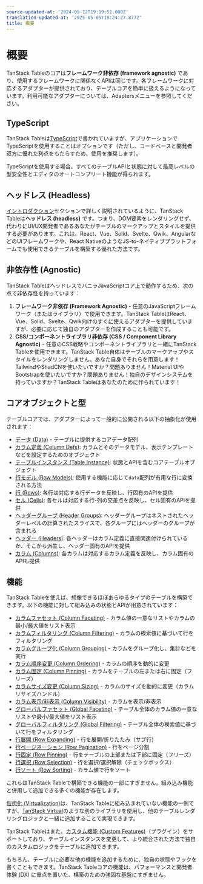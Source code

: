 ```yaml
---
source-updated-at: '2024-05-12T19:19:51.000Z'
translation-updated-at: '2025-05-05T19:24:27.877Z'
title: 概要
---
```

# 概要

TanStack Tableのコアは**フレームワーク非依存 (framework agnostic)** であり、使用するフレームワークに関係なくAPIは同じです。各フレームワークに対応するアダプターが提供されており、テーブルコアを簡単に扱えるようになっています。利用可能なアダプターについては、Adaptersメニューを参照してください。

## TypeScript

TanStack Tableは[TypeScript](https://www.typescriptlang.org/)で書かれていますが、アプリケーションでTypeScriptを使用することはオプションです（ただし、コードベースと開発者双方に優れた利点をもたらすため、使用を推奨します）。

TypeScriptを使用する場合、すべてのテーブルAPIと状態に対して最高レベルの型安全性とエディタのオートコンプリート機能が得られます。

## ヘッドレス (Headless)

[イントロダクション](../introduction)セクションで詳しく説明されているように、TanStack Tableは**ヘッドレス (headless)** です。つまり、DOM要素をレンダリングせず、代わりにUI/UX開発者であるあなたがテーブルのマークアップとスタイルを提供する必要があります。これは、React、Vue、Solid、Svelte、Qwik、AngularなどのUIフレームワークや、React NativeのようなJS-to-ネイティブプラットフォームでも使用できるテーブルを構築する優れた方法です。

## 非依存性 (Agnostic)

TanStack TableはヘッドレスでバニラJavaScriptコア上で動作するため、次の点で非依存性を持っています：

1. **フレームワーク非依存 (Framework Agnostic)** - 任意のJavaScriptフレームワーク（またはライブラリ）で使用できます。TanStack TableはReact、Vue、Solid、Svelte、Qwik向けのすぐに使えるアダプターを提供していますが、必要に応じて独自のアダプターを作成することも可能です。
2. **CSS/コンポーネントライブラリ非依存 (CSS / Component Library Agnostic)** - 任意のCSS戦略やコンポーネントライブラリと一緒にTanStack Tableを使用できます。TanStack Table自体はテーブルのマークアップやスタイルをレンダリングしません。あなた自身でそれらを用意します！TailwindやShadCNを使いたいですか？問題ありません！Material UIやBootstrapを使いたいですか？問題ありません！独自のデザインシステムを持っていますか？TanStack Tableはあなたのために作られています！

## コアオブジェクトと型

テーブルコアでは、アダプターによって一般的に公開される以下の抽象化が使用されます：

- [データ (Data)](../guide/data) - テーブルに提供するコアデータ配列
- [カラム定義 (Column Defs)](../guide/column-defs): カラムとそのデータモデル、表示テンプレートなどを設定するためのオブジェクト
- [テーブルインスタンス (Table Instance)](../guide/tables): 状態とAPIを含むコアテーブルオブジェクト
- [行モデル (Row Models)](../guide/row-models): 使用する機能に応じて`data`配列が有用な行に変換される方法
- [行 (Rows)](../guide/rows): 各行は対応する行データを反映し、行固有のAPIを提供
- [セル (Cells)](../guide/cells): 各セルは対応する行-列の交差点を反映し、セル固有のAPIを提供
- [ヘッダーグループ (Header Groups)](../guide/header-groups): ヘッダーグループはネストされたヘッダーレベルの計算されたスライスで、各グループにはヘッダーのグループが含まれる
- [ヘッダー (Headers)](../guide/headers): 各ヘッダーはカラム定義に直接関連付けられているか、そこから派生し、ヘッダー固有のAPIを提供
- [カラム (Columns)](../guide/columns): 各カラムは対応するカラム定義を反映し、カラム固有のAPIも提供

## 機能

TanStack Tableを使えば、想像できるほぼあらゆるタイプのテーブルを構築できます。以下の機能に対して組み込みの状態とAPIが用意されています：

- [カラムファセット (Column Faceting)](../guide/column-faceting) - カラム値の一意なリストやカラムの最小/最大値をリスト表示
- [カラムフィルタリング (Column Filtering)](../guide/column-filtering) - カラムの検索値に基づいて行をフィルタリング
- [カラムグループ化 (Column Grouping)](../guide/grouping) - カラムをグループ化し、集計などを実行
- [カラム順序変更 (Column Ordering)](../guide/column-ordering) - カラムの順序を動的に変更
- [カラム固定 (Column Pinning)](../guide/column-pinning) - カラムをテーブルの左または右に固定（フリーズ）
- [カラムサイズ変更 (Column Sizing)](../guide/column-sizing) - カラムのサイズを動的に変更（カラムリサイズハンドル）
- [カラム表示/非表示 (Column Visibility)](../guide/column-visibility) - カラムを表示/非表示
- [グローバルファセット (Global Faceting)](../guide/global-faceting) - テーブル全体のカラム値の一意なリストや最小/最大値をリスト表示
- [グローバルフィルタリング (Global Filtering)](../guide/global-filtering) - テーブル全体の検索値に基づいて行をフィルタリング
- [行展開 (Row Expanding)](../guide/expanding) - 行を展開/折りたたみ（サブ行）
- [行ページネーション (Row Pagination)](../guide/pagination) - 行をページ分割
- [行固定 (Row Pinning)](../guide/row-pinning) - 行をテーブルの上部または下部に固定（フリーズ）
- [行選択 (Row Selection)](../guide/row-selection) - 行を選択/選択解除（チェックボックス）
- [行ソート (Row Sorting)](../guide/sorting) - カラム値で行をソート

これらはTanStack Tableで構築できる機能の一部にすぎません。組み込み機能と併用して追加できる多くの機能が存在します。

[仮想化 (Virtualization)](../guide/virtualization)は、TanStack Tableに組み込まれていない機能の一例ですが、[TanStack Virtual](https://tanstack.com/virtual/v3)のような別のライブラリを使用し、他のテーブルレンダリングロジックと一緒に追加することで実現できます。

TanStack Tableはまた、[カスタム機能 (Custom Features)](../guide/custom-features)（プラグイン）をサポートしており、テーブルインスタンスを変更して、より統合された方法で独自のカスタムロジックをテーブルに追加できます。

もちろん、テーブルに必要な他の機能を追加するために、独自の状態やフックを書くこともできます。TanStack Tableコアの機能は、パフォーマンスと開発者体験 (DX) に重点を置いた、構築のための強固な基盤にすぎません。
